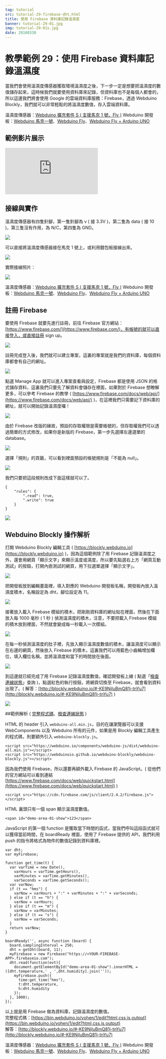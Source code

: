 ```yaml
---
tag: tutorial
src: tutorial-29-firebase-dht.html
title: 使用 Firebase 資料庫記錄溫濕度
banner: tutorial-29-01.jpg
img: tutorial-29-01s.jpg
date: 20160330
---
```


<!-- @@master  = ../../_layout.html-->

<!-- @@block  =  meta-->

<title>教學範例 29：使用 Firebase 資料庫記錄溫濕度 :::: Webduino = Web × Arduino</title>

<meta name="description" content="當我們會使用溫濕度傳感器獲取環境溫濕度之後，下一步一定是想要把溫濕度的數值儲存起來，這時候我們就要使用資料庫來記錄，但資料庫也不是每個人都會的，所以這邊我們將會使用 Google 的雲端資料庫服務：Firebase，透過 Webduino Blockly，我們就可以非常輕鬆的將溫濕度數值，存入雲端資料庫。">

<meta itemprop="description" content="當我們會使用溫濕度傳感器獲取環境溫濕度之後，下一步一定是想要把溫濕度的數值儲存起來，這時候我們就要使用資料庫來記錄，但資料庫也不是每個人都會的，所以這邊我們將會使用 Google 的雲端資料庫服務：Firebase，透過 Webduino Blockly，我們就可以非常輕鬆的將溫濕度數值，存入雲端資料庫。">

<meta property="og:description" content="當我們會使用溫濕度傳感器獲取環境溫濕度之後，下一步一定是想要把溫濕度的數值儲存起來，這時候我們就要使用資料庫來記錄，但資料庫也不是每個人都會的，所以這邊我們將會使用 Google 的雲端資料庫服務：Firebase，透過 Webduino Blockly，我們就可以非常輕鬆的將溫濕度數值，存入雲端資料庫。">

<meta property="og:title" content="教學範例 29：使用 Firebase 資料庫記錄溫濕度" >

<meta property="og:url" content="https://webduino.io/tutorials/tutorial-29-firebase-dht.html">

<meta property="og:image" content="https://webduino.io/img/tutorials/tutorial-29-01s.jpg">

<meta itemprop="image" content="https://webduino.io/img/tutorials/tutorial-29-01s.jpg">

<include src="../_include-tutorials.html"></include>

<!-- @@close-->

<!-- @@block  =  preAndNext-->

<include src="../_include-tutorials-content.html"></include>

<!-- @@close-->

<!-- @@block  =  tutorials-->

# 教學範例 29：使用 Firebase 資料庫記錄溫濕度

當我們會使用溫濕度傳感器獲取環境溫濕度之後，下一步一定是想要把溫濕度的數值儲存起來，這時候我們就要使用資料庫來記錄，但資料庫也不是每個人都會的，所以這邊我們將會使用 Google 的雲端資料庫服務：Firebase，透過 Webduino Blockly，我們就可以非常輕鬆的將溫濕度數值，存入雲端資料庫。

<div class="buy-this">
	<span>溫濕度傳感器：<a href="https://webduino.io/buy/webduino-expansion-s.html" target="_blank">Webduino 擴充套件 S ( 支援馬克 1 號、Fly )</a></span>
	<span>Webduino 開發板：<a href="https://webduino.io/buy/component-webduino-v1.html" target="_blank">Webduino 馬克一號</a>、<a href="https://webduino.io/buy/component-webduino-fly.html" target="_blank">Webduino Fly</a>、<a href="https://webduino.io/buy/component-webduino-uno-fly.html" target="_blank">Webduino Fly + Arduino UNO</a></span>
</div>

## 範例影片展示

<iframe class="youtube" src="https://www.youtube.com/embed/g2vcIGukV6k" frameborder="0" allowfullscreen></iframe>

## 接線與實作

溫濕度傳感器有四隻針腳，第一隻針腳為 v ( 接 3.3V )，第二隻為 data ( 接 10 )，第三隻沒有作用，為 N/C，第四隻為 GND。

![](../img/tutorials/tutorial-29-02.jpg)

可以直接將溫濕度傳感器接在馬克 1 號上，或利用麵包板接線出來。

![](../img/tutorials/tutorial-29-03.jpg)

實際接線照片：

![](../img/tutorials/tutorial-29-04.jpg)

<div class="buy-this">
	<span>溫濕度傳感器：<a href="https://webduino.io/buy/webduino-expansion-s.html" target="_blank">Webduino 擴充套件 S ( 支援馬克 1 號、Fly )</a></span>
	<span>Webduino 開發板：<a href="https://webduino.io/buy/component-webduino-v1.html" target="_blank">Webduino 馬克一號</a>、<a href="https://webduino.io/buy/component-webduino-fly.html" target="_blank">Webduino Fly</a>、<a href="https://webduino.io/buy/component-webduino-uno-fly.html" target="_blank">Webduino Fly + Arduino UNO</a></span>
</div>

## 註冊 Firebase

要使用 Firebase 就要先進行註冊，前往 Firebase 官方網站：[https://www.firebase.com/](https://www.firebase.com/)，有帳號的就可以直接登入，或直接註冊 sign up。

![](../img/tutorials/tutorial-29-05.jpg)

註冊完成登入後，我們就可以建立專案，這裏的專案就是我們的資料庫，每個資料庫都會有自己的網址。

![](../img/tutorials/tutorial-29-06.jpg)

點選 Manage App 就可以進入專案查看與設定，Firebase 都是使用 JSON 的格式儲存資料，這裏我們只要先了解資料會儲存在裡面，如果對於 Firebase 想瞭解更多，可以參考 Firebase 的教學 ( [https://www.firebase.com/docs/web/api/](https://www.firebase.com/docs/web/api/) )，在這裡我們只需要記下資料庫的網址，就可以開始記錄溫濕度囉！

![](../img/tutorials/tutorial-29-07.jpg)

由於 Firebase 改版的緣故，預設的存取權限是需要帳號的，但存取權我們可以透過簡單的方式修改，如果你是新版的 Firebase，第一步先選擇左邊選單的 database。

![](../img/tutorials/tutorial-29-13.jpg)

選擇「規則」的頁籤，可以看到裡面預設的帳號規則是「不能為 null」。

![](../img/tutorials/tutorial-29-14.jpg)

我們只要把這段規則改成下面這樣就可以了。

	{
		"rules": {
			".read": true,
			".write": true
		}
	}

![](../img/tutorials/tutorial-29-15.jpg)


## Webduino Blockly 操作解析

打開 Webduino Blockly 編輯工具 ( [https://blockly.webduino.io](https://blockly.webduino.io) )，因為這個範例除了用 Firebase 記錄溫濕度之外，還會用網頁「顯示文字」來顯示溫度或濕度，所以要先點選右上方「網頁互動測試」的按鈕，打開內嵌測試的網頁，用下拉選單選擇「顯示文字」。

![](../img/tutorials/tutorial-29-08.jpg)

把開發板放到編輯畫面裡，填入對應的 Webduino 開發板名稱，開發板內放入溫濕度積木，名稱設定為 dht，腳位設定為 11。

![](../img/tutorials/tutorial-29-09.jpg)

接著放入載入 Firebase 模組的積木，把剛剛資料庫的網址貼在裡面，然後在下面放入每 1000 毫秒 ( 1 秒 ) 偵測溫濕度的積木，注意，不要把載入 Firebase 模組的積木放到裡面，不然就會變成每一秒載入一次模組。

![](../img/tutorials/tutorial-29-10.jpg)

在每一秒偵測溫濕度的肚子裡，先放入顯示溫濕度數值的積木，讓溫濕度可以顯示在右邊的網頁，然後放入 Firebase 的積木，這裏我們可以用藍色小齒輪增加欄位，填入欄位名稱，並將溫濕度和當下的時間放在後面。

![](../img/tutorials/tutorial-29-11.jpg)

到這邊就已經完成了用 Firebase 記錄溫濕度數值，確認開發板上線 ( 點選「[檢查連線狀態](https://webduino.io/device.html)」查詢 )，點選紅色的執行按鈕，將網頁切換至 Firebase，就會看到資料出現了。( 解答：[http://blockly.webduino.io/#-KE9NjIuBmQ81j-tnYu7](http://blockly.webduino.io/#-KE9NjIuBmQ81j-tnYu7) )

![](../img/tutorials/tutorial-29-12.jpg)

##範例解析 ( [完整程式碼](https://bin.webduino.io/vohen/1/edit?html,css,js,output)、[檢查連線狀態](https://webduino.io/device.html) )

HTML 的 header 引入 `webduino-all.min.js`，目的在讓瀏覽器可以支援 WebComponents 以及 Webduino 所有的元件，如果是用 Blockly 編輯工具產生的程式碼，則要額外引入 `webduino-blockly.js`。

	<script src="https://webduino.io/components/webduino-js/dist/webduino-all.min.js"></script>
	<script src="https://webduinoio.github.io/webduino-blockly/webduino-blockly.js"></script>

因為我們使用 Firebase，所以還要再額外載入 Firebase 的 JavaScript。( 從他們的官方網站可以看到連結 [https://www.firebase.com/docs/web/quickstart.html](https://www.firebase.com/docs/web/quickstart.html) )

	<script src="https://cdn.firebase.com/js/client/2.4.2/firebase.js"></script>

HTML 裏頭只有一個 span 顯示溫濕度數值。

	<span id="demo-area-01-show">123</span>

JavaScript 的第一個 function 是獲取當下時間的函式，當我們呼叫這段函式就可以獲得當前時間，在 boardReady 裡面，使用了 Firebase 提供的 API，我們利用 push 的指令將格式為物件的數值記錄到資料庫裡。	

	var dht;
	var myFirebase;

	function get_time(t) {
	  var varTime = new Date(),
	    varHours = varTime.getHours(),
	    varMinutes = varTime.getMinutes(),
	    varSeconds = varTime.getSeconds();
	  var varNow;
	  if (t == "hms") {
	    varNow = varHours + ":" + varMinutes + ":" + varSeconds;
	  } else if (t == "h") {
	    varNow = varHours;
	  } else if (t == "m") {
	    varNow = varMinutes;
	  } else if (t == "s") {
	    varNow = varSeconds;
	  }
	  return varNow;
	}

	boardReady('', async function (board) {
	  board.samplingInterval = 250;
	  dht = getDht(board, 11);
	  myFirebase = new Firebase("https://<YOUR-FIREBASE-APP>.firebaseio.com");
	  dht.read(function(evt){
	    document.getElementById("demo-area-01-show").innerHTML = ([dht.temperature,' , ',dht.humidity].join(''));
	    myFirebase.push({
	      time:get_time("hms"),
	      t:dht.temperature,
	      h:dht.humidity
	    });
	  }, 1000);
	});

以上就是用 Firebase 做為資料庫，記錄溫濕度的數值。   
完整程式碼：[https://bin.webduino.io/vohen/1/edit?html,css,js,output](https://bin.webduino.io/vohen/1/edit?html,css,js,output)  
解答：[http://blockly.webduino.io/#-KE9NjIuBmQ81j-tnYu7](http://blockly.webduino.io/#-KE9NjIuBmQ81j-tnYu7)

<div class="buy-this">
	<span>溫濕度傳感器：<a href="https://webduino.io/buy/webduino-expansion-s.html" target="_blank">Webduino 擴充套件 S ( 支援馬克 1 號、Fly )</a></span>
	<span>Webduino 開發板：<a href="https://webduino.io/buy/component-webduino-v1.html" target="_blank">Webduino 馬克一號</a>、<a href="https://webduino.io/buy/component-webduino-fly.html" target="_blank">Webduino Fly</a>、<a href="https://webduino.io/buy/component-webduino-uno-fly.html" target="_blank">Webduino Fly + Arduino UNO</a></span>
</div>


<!-- @@close-->